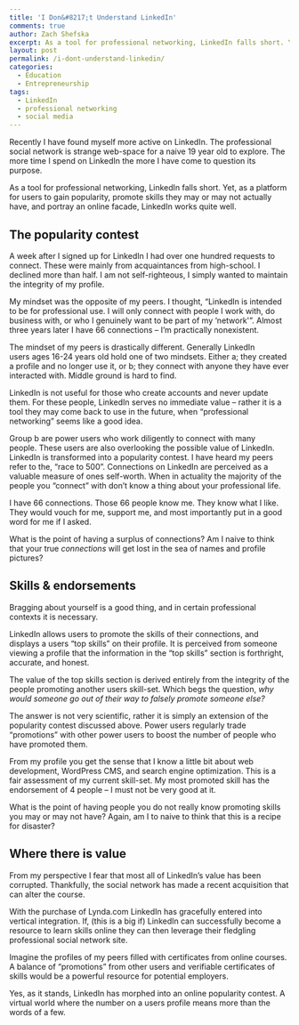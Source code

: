```yaml
---
title: 'I Don&#8217;t Understand LinkedIn'
comments: true
author: Zach Shefska
excerpt: As a tool for professional networking, LinkedIn falls short. Yet, as a platform for users to gain popularity, promote skills they may or may not actually have, and portray an online facade, LinkedIn works quite well.
layout: post
permalink: /i-dont-understand-linkedin/
categories:
  - Education
  - Entrepreneurship
tags:
  - LinkedIn
  - professional networking
  - social media
---
```

<div class="ttr_start">
</div>

Recently I have found myself more active on LinkedIn. The professional social network is strange web-space for a naive 19 year old to explore. The more time I spend on LinkedIn the more I have come to question its purpose.

As a tool for professional networking, LinkedIn falls short. Yet, as a platform for users to gain popularity, promote skills they may or may not actually have, and portray an online facade, LinkedIn works quite well.

## The popularity contest

A week after I signed up for LinkedIn I had over one hundred requests to connect. These were mainly from acquaintances from high-school. I declined more than half. I am not self-righteous, I simply wanted to maintain the integrity of my profile.

My mindset was the opposite of my peers. I thought, &#8220;LinkedIn is intended to be for professional use. I will only connect with people I work with, do business with, or who I genuinely want to be part of my &#8216;network'&#8221;. Almost three years later I have 66 connections &#8211; I&#8217;m practically nonexistent.

The mindset of my peers is drastically different. Generally LinkedIn users ages 16-24 years old hold one of two mindsets. Either a; they created a profile and no longer use it, or b; they connect with anyone they have ever interacted with. Middle ground is hard to find.

LinkedIn is not useful for those who create accounts and never update them. For these people, LinkedIn serves no immediate value &#8211; rather it is a tool they may come back to use in the future, when &#8220;professional networking&#8221; seems like a good idea.

Group b are power users who work diligently to connect with many people. These users are also overlooking the possible value of LinkedIn. LinkedIn is transformed into a popularity contest. I have heard my peers refer to the, &#8220;race to 500&#8221;. Connections on LinkedIn are perceived as a valuable measure of ones self-worth. When in actuality the majority of the people you &#8220;connect&#8221; with don&#8217;t know a thing about your professional life.

I have 66 connections. Those 66 people know me. They know what I like. They would vouch for me, support me, and most importantly put in a good word for me if I asked.

What is the point of having a surplus of connections? Am I naive to think that your true *connections* will get lost in the sea of names and profile pictures?

## Skills & endorsements

Bragging about yourself is a good thing, and in certain professional contexts it is necessary.

LinkedIn allows users to promote the skills of their connections, and displays a users &#8220;top skills&#8221; on their profile. It is perceived from someone viewing a profile that the information in the &#8220;top skills&#8221; section is forthright, accurate, and honest.

The value of the top skills section is derived entirely from the integrity of the people promoting another users skill-set. Which begs the question, *why would someone go out of their way to falsely promote someone else?*

The answer is not very scientific, rather it is simply an extension of the popularity contest discussed above. Power users regularly trade &#8220;promotions&#8221; with other power users to boost the number of people who have promoted them.

From my profile you get the sense that I know a little bit about web development, WordPress CMS, and search engine optimization. This is a fair assessment of my current skill-set. My most promoted skill has the endorsement of 4 people &#8211; I must not be very good at it.

What is the point of having people you do not really know promoting skills you may or may not have? Again, am I to naive to think that this is a recipe for disaster?

## Where there is value

From my perspective I fear that most all of LinkedIn&#8217;s value has been corrupted. Thankfully, the social network has made a recent acquisition that can alter the course.

With the purchase of Lynda.com LinkedIn has gracefully entered into vertical integration. If, (this is a big if) LinkedIn can successfully become a resource to learn skills online they can then leverage their fledgling professional social network site.

Imagine the profiles of my peers filled with certificates from online courses. A balance of &#8220;promotions&#8221; from other users and verifiable certificates of skills would be a powerful resource for potential employers.

Yes, as it stands, LinkedIn has morphed into an online popularity contest. A virtual world where the number on a users profile means more than the words of a few.

<div class="ttr_end">
</div>